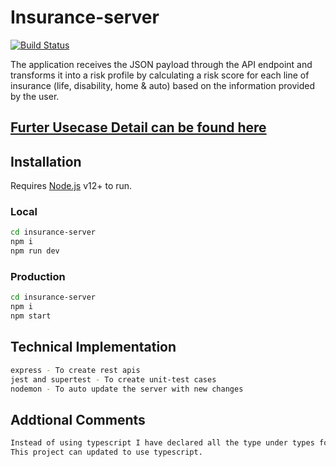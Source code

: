 # Insurance-server

[![Build Status](https://travis-ci.org/joemccann/dillinger.svg?branch=master)](https://github.com/yatinkalra22/insurance-server)

The application receives the JSON payload through the API endpoint and transforms it into a risk profile by calculating a risk score for each line of insurance (life, disability, home & auto) based on the information provided by the user.

## [Furter Usecase Detail can be found here](https://github.com/ccrishi/backend-take-home-assignment/blob/master/README.md)

## Installation
Requires [Node.js](https://nodejs.org/) v12+ to run.
### Local
```sh
cd insurance-server
npm i
npm run dev
```
### Production
```sh
cd insurance-server
npm i
npm start
```

## Technical Implementation

```sh
express - To create rest apis
jest and supertest - To create unit-test cases
nodemon - To auto update the server with new changes
```

## Addtional Comments
```sh
Instead of using typescript I have declared all the type under types folder.
This project can updated to use typescript.
```